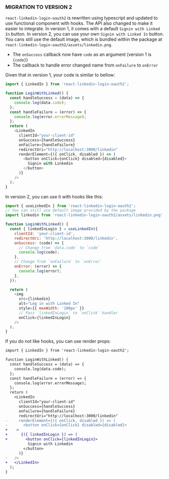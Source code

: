### MIGRATION TO VERSION 2

`react-linkedin-login-oauth2` is rewritten using typescript and updated to use functional component with hooks. The API also changed to make it easier to integrate. In version 1, it comes with a default `Signin with Linked In` button. In version 2, you can use your own `Signin with Linked In` button. You cans still use the default image, which is bundled within the package at `react-linkedin-login-oauth2/assets/linkedin.png`.

- The `onSuccess` callback now have `code` as an argument (version 1 is `{code}`)
- The callback to handle error changed name from `onFailure` to `onError`

Given that in version 1, your code is similar to bellow:

```javascript
import { LinkedIn } from 'react-linkedin-login-oauth2';

function LoginWithLinked() {
  const handleSuccess = (data) => {
    console.log(data.code);
  };
  const handleFailure = (error) => {
    console.log(error.errorMessage);
  };
  return (
    <LinkedIn
      clientId="your-client-id"
      onSuccess={handleSuccess}
      onFailure={handleFailure}
      redirectUri="http://localhost:3000/linkedin"
      renderElement={({ onClick, disabled }) => (
        <button onClick={onClick} disabled={disabled}>
          Signin with Linkedin
        </button>
      )}
    />
  );
}
```

In version 2, you can use it with hooks like this:

```javascript
import { useLinkedIn } from 'react-linkedin-login-oauth2';
// You can still use default image provided by the package
import linkedin from 'react-linkedin-login-oauth2/assets/linkedin.png';

function LoginWithLinked() {
  const { linkedInLogin } = useLinkedIn({
    clientId: 'your-client-id',
    redirectUri: 'http://localhost:3000/linkedin',
    onSuccess: (code) => {
      // Change from `data.code` to `code`
      console.log(code);
    },
    // Change from `onFailure` to `onError`
    onError: (error) => {
      console.log(error);
    },
  });

  return (
    <img
      src={linkedin}
      alt="Log in with Linked In"
      style={{ maxWidth: '180px' }}
      // Pass `linkedInLogin` to `onClick` handler
      onClick={linkedInLogin}
    />
  );
}
```

If you do not like hooks, you can use render props:

```diff
import { LinkedIn } from 'react-linkedin-login-oauth2';

function LoginWithLinked() {
  const handleSuccess = (data) => {
    console.log(data.code);
  };
  const handleFailure = (error) => {
    console.log(error.errorMessage);
  };
  return (
    <LinkedIn
      clientId="your-client-id"
      onSuccess={handleSuccess}
      onFailure={handleFailure}
      redirectUri="http://localhost:3000/linkedin"
-     renderElement={({ onClick, disabled }) => (
-       <button onClick={onClick} disabled={disabled}>
+    >
+      {({ linkedInLogin }) => (
+        <button onClick={linkedInLogin}>
          Signin with Linkedin
        </button>
      )}
-   />
+   </LinkedIn>
  );
}
```
